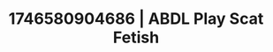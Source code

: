 ---
categories:
- Erotic slow burn
- AI-generated
- Eye contact kink
- Full-body chills
- ASMR
- Morning after
- Cosplay
- Hands behind back
image: /assets/images/1746580904686.jpg
layout: post
seo:
  description: Featured content with high-quality ABDL Play, Scat Fetish. HD images
    available.
  keywords: ABDL Play, Scat Fetish
  og_image: /assets/images/1746580904686.jpg
  schema_type: VisualArtwork
tags:
- '#1746580904686'
- ABDL Play
- Scat Fetish
title: 1746580904686 | ABDL Play Scat Fetish
---